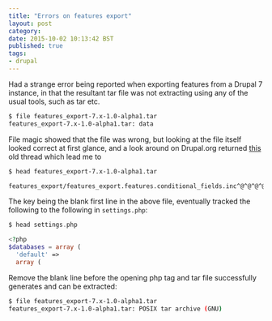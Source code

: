 ```yaml
---
title: "Errors on features export"
layout: post
category:
date: 2015-10-02 10:13:42 BST
published: true
tags:
- drupal
---
```


Had a strange error being reported when exporting features from a Drupal 7 instance, in that the resultant tar file was not extracting using any of the usual tools, such as tar etc.

```bash
$ file features_export-7.x-1.0-alpha1.tar
features_export-7.x-1.0-alpha1.tar: data
```

File magic showed that the file was wrong, but looking at the file itself looked correct at first glance, and a look around on Drupal.org returned [this](https://www.drupal.org/node/522794) old thread which lead me to

```bash
$ head features_export-7.x-1.0-alpha1.tar

features_export/features_export.features.conditional_fields.inc^@^@^@^@^@^@^@^@^@^@^@^@^@^@^@^@^@^@^@^@^@^@^@^@^@^@^@^@^@^@^@^@^@^@^@^@^@^@^@^@^@100644 ^@   765 ^@   765 ^@     557662 12603173414^@021333^@ ^@^@^@^@^@^@^@^@^@^@^@^@^@^@^@^@^@^@^@^@^@^@^@^@^@^@^@^@^@^@^@^@^@^@^@^@^@^@^@^@^@^@^@^@^@^@^@^@^@^@^@^@^@^@^@^@^@^@^@^@^@^@^@^@^@^@^@^@^@^@^@^@^@^@^@^@^@^@^@^@^@^@^@^@^@^@^@^@^@^@^@^@^@^@^@^@^@^@^@^@^@ustar  ^@^@^@^@^@^@^@^@^@^@^@^@^@^@^@^@^@^@^@^@^@^@^@^@^@^@^@^@^@^@^@^@^@^@^@^@^@^@^@^@^@^@^@^@^@^@^@^@^@^@^@^@^@^@^@^@^@^@^@^@^@^@^@^@^@^@^@^@^@^@^@^@^@^@^@^@^@^@^@^@^@^@^@^@^@^@^@^@^@^@^@^@^@^@^@^@^@^@^@^@^@^@^@^@^@^@^@^@^@^@^@^@^@^@^@^@^@^@^@^@^@^@^@^@^@^@^@^@^@^@^@^@^@^@^@^@^@^@^@^@^@^@^@^@^@^@^@^@^@^@^@^@^@^@^@^@^@^@^@^@^@^@^@^@^@^@^@^@^@^@^@^@^@^@^@^@^@^@^@^@^@^@^@^@^@^@^@^@^@^@^@^@^@^@^@^@^@^@^@^@^@^@^@^@^@^@^@^@^@^@^@^@^@^@^@^@^@^@^@^@^@^@^@^@^@^@^@^@^@^@^@^@^@^@^@^@^@^@^@^@^@^@^@^@^@^@^@^@<?php
```

The key being the blank first line in the above file, eventually tracked the following to the following in ```settings.php```:

```php
$ head settings.php

<?php
$databases = array (
  'default' =>
  array (
```

Remove the blank line before the opening php tag and tar file successfully generates and can be extracted:

```bash
$ file features_export-7.x-1.0-alpha1.tar
features_export-7.x-1.0-alpha1.tar: POSIX tar archive (GNU)
```

